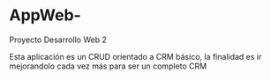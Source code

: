 # AppWeb-
Proyecto Desarrollo Web 2

Esta aplicación es un CRUD orientado a CRM básico, la finalidad es ir mejorandolo cada vez más para ser un completo CRM
